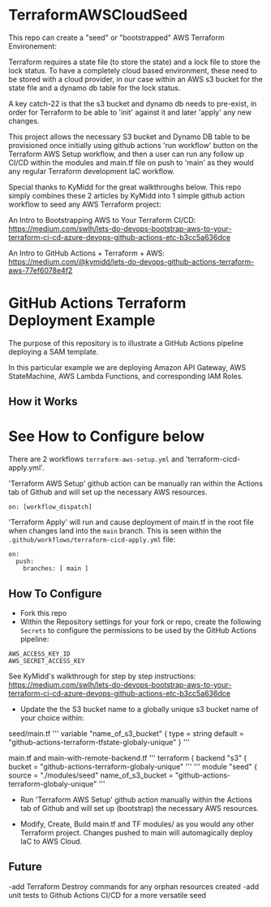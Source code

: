 # TerraformAWSCloudSeed

This repo can create a "seed" or "bootstrapped" AWS Terraform Environement:

Terraform requires a state file (to store the state) and a lock file to store the lock status.  To have a completely cloud based environment, these need to be stored with a cloud provider, in our case within an AWS s3 bucket for the state file and a dynamo db table for the lock status.

A key catch-22 is that the s3 bucket and dynamo db needs to pre-exist, in order for Terraform to be able to 'init' against it and later 'apply' any new changes.

This project allows the necessary S3 bucket and Dynamo DB table to be provisioned once initially using github actions 'run workflow' button on the Terraform AWS Setup workflow, and then a user can run any follow up CI/CD within the modules and main.tf file on push to 'main' as they would any regular Terraform development IaC workflow.

Special thanks to KyMidd for the great walkthroughs below.
This repo simply combines these 2 articles by KyMidd into 1 simple github action workflow to seed any AWS Terraform project:

An Intro to Bootstrapping AWS to Your Terraform CI/CD:
https://medium.com/swlh/lets-do-devops-bootstrap-aws-to-your-terraform-ci-cd-azure-devops-github-actions-etc-b3cc5a636dce

An Intro to GitHub Actions + Terraform + AWS:
https://medium.com/@kymidd/lets-do-devops-github-actions-terraform-aws-77ef6078e4f2


# GitHub Actions Terraform Deployment Example
The purpose of this repository is to illustrate a GitHub Actions pipeline deploying a SAM template.

In this particular example we are deploying Amazon API Gateway, AWS StateMachine, AWS Lambda Functions, and corresponding IAM Roles.

## How it Works
# See How to Configure below

There are 2 workflows `terraform-aws-setup.yml` and 'terraform-cicd-apply.yml'.

'Terraform AWS Setup' github action can be manually ran within the Actions tab of Github and will set up the necessary AWS resources.
```
on: [workflow_dispatch]
```

'Terraform Apply' will run and cause deployment of main.tf in the root file when changes land into the `main` branch. This is seen within the `.github/workflows/terraform-cicd-apply.yml` file:
```
on:
  push:
    branches: [ main ]
```


## How To Configure
* Fork this repo
* Within the Repository settings for your fork or repo, create the following `Secrets` to configure the permissions to be used by the GitHub Actions pipeline:

```
AWS_ACCESS_KEY_ID
AWS_SECRET_ACCESS_KEY
```

See KyMidd's walkthrough for step by step instructions:
https://medium.com/swlh/lets-do-devops-bootstrap-aws-to-your-terraform-ci-cd-azure-devops-github-actions-etc-b3cc5a636dce


* Update the the S3 bucket name to a globally unique s3 bucket name of your choice within:

seed/main.tf
'''
variable "name_of_s3_bucket" {
  type    = string
  default = "github-actions-terraform-tfstate-globaly-unique"
}
'''

main.tf and main-with-remote-backend.tf
'''
terraform {
  backend "s3" {
    bucket         = "github-actions-terraform-globaly-unique"
'''
'''
module "seed" {
  source                      = "./modules/seed"
  name_of_s3_bucket           = "github-actions-terraform-globaly-unique"
'''

* Run 'Terraform AWS Setup' github action manually within the Actions tab of Github and will set up (bootstrap) the necessary AWS resources.

* Modify, Create, Build main.tf and TF modules/ as you would any other Terraform project.  Changes pushed to main will automagically deploy IaC to AWS Cloud.  

## Future
-add Terraform Destroy commands for any orphan resources created
-add unit tests to Github Actions CI/CD for a more versatile seed